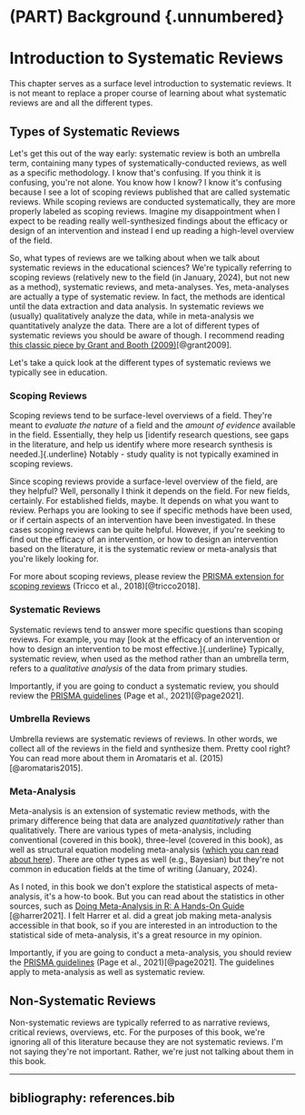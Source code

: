 # (PART) Background {.unnumbered}

# Introduction to Systematic Reviews

This chapter serves as a surface level introduction to systematic reviews. It is not meant to replace a proper course of learning about what systematic reviews are and all the different types.

## Types of Systematic Reviews

Let's get this out of the way early: systematic review is both an umbrella term, containing many types of systematically-conducted reviews, as well as a specific methodology. I know that's confusing. If you think it is confusing, you're not alone. You know how I know? I know it's confusing because I see a lot of scoping reviews published that are called systematic reviews. While scoping reviews are conducted systematically, they are more properly labeled as scoping reviews. Imagine my disappointment when I expect to be reading really well-synthesized findings about the efficacy or design of an intervention and instead I end up reading a high-level overview of the field.

So, what types of reviews are we talking about when we talk about systematic reviews in the educational sciences? We're typically referring to scoping reviews (relatively new to the field (in January, 2024), but not new as a method), systematic reviews, and meta-analyses. Yes, meta-analyses are actually a type of systematic review. In fact, the methods are identical until the data extraction and data analysis. In systematic reviews we (usually) qualitatively analyze the data, while in meta-analysis we quantitatively analyze the data. There are a lot of different types of systematic reviews you should be aware of though. I recommend reading [this classic piece by Grant and Booth (2009)](https://onlinelibrary.wiley.com/doi/full/10.1111/j.1471-1842.2009.00848.x)[@grant2009].

Let's take a quick look at the different types of systematic reviews we typically see in education.

### Scoping Reviews

Scoping reviews tend to be surface-level overviews of a field. They're meant to *evaluate the nature* of a field and the *amount of evidence* available in the field. Essentially, they help us [identify research questions, see gaps in the literature, and help us identify where more research synthesis is needed.]{.underline} Notably - study quality is not typically examined in scoping reviews.

Since scoping reviews provide a surface-level overview of the field, are they helpful? Well, personally I think it depends on the field. For new fields, certainly. For established fields, maybe. It depends on what you want to review. Perhaps you are looking to see if specific methods have been used, or if certain aspects of an intervention have been investigated. In these cases scoping reviews can be quite helpful. However, if you're seeking to find out the efficacy of an intervention, or how to design an intervention based on the literature, it is the systematic review or meta-analysis that you're likely looking for.

For more about scoping reviews, please review the [PRISMA extension for scoping reviews](http://www.prisma-statement.org/Extensions/ScopingReviews) (Tricco et al., 2018)[@tricco2018].

### Systematic Reviews

Systematic reviews tend to answer more specific questions than scoping reviews. For example, you may [look at the efficacy of an intervention or how to design an intervention to be most effective.]{.underline} Typically, systematic review, when used as the method rather than an umbrella term, refers to a *qualitative analysis* of the data from primary studies.

Importantly, if you are going to conduct a systematic review, you should review the [PRISMA guidelines](http://www.prisma-statement.org/) (Page et al., 2021)[@page2021].

### Umbrella Reviews

Umbrella reviews are systematic reviews of reviews. In other words, we collect all of the reviews in the field and synthesize them. Pretty cool right? You can read more about them in Aromataris et al. (2015)[@aromataris2015].

### Meta-Analysis

Meta-analysis is an extension of systematic review methods, with the primary difference being that data are analyzed *quantitatively* rather than qualitatively. There are various types of meta-analysis, including conventional (covered in this book), three-level (covered in this book), as well as structural equation modeling meta-analysis ([which you can read about here](http://www.suzannejak.nl/MASEM_SJak.pdf)). There are other types as well (e.g., Bayesian) but they're not common in education fields at the time of writing (January, 2024).

As I noted, in this book we don't explore the statistical aspects of meta-analysis, it's a how-to book. But you can read about the statistics in other sources, such as [Doing Meta-Analysis in R: A Hands-On Guide](https://bookdown.org/MathiasHarrer/Doing_Meta_Analysis_in_R/) [@harrer2021]. I felt Harrer et al. did a great job making meta-analysis accessible in that book, so if you are interested in an introduction to the statistical side of meta-analysis, it's a great resource in my opinion.

Importantly, if you are going to conduct a meta-analysis, you should review the [PRISMA guidelines](http://www.prisma-statement.org/) (Page et al., 2021)[@page2021]. The guidelines apply to meta-analysis as well as systematic review.

## Non-Systematic Reviews

Non-systematic reviews are typically referred to as narrative reviews, critical reviews, overviews, etc. For the purposes of this book, we're ignoring all of this literature because they are not systematic reviews. I'm not saying they're not important. Rather, we're just not talking about them in this book.

---
bibliography: references.bib
---
